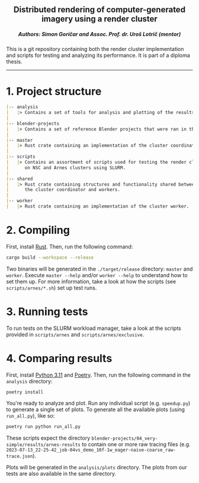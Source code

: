 <div align="center">
  <h2 align="center">Distributed rendering of computer-generated <br>imagery using a render cluster</h2>
  <h5 align="center">Authors: Simon Goričar and Assoc. Prof. dr. Uroš Lotrič (mentor)</h5>
</div>

This is a git repository containing both the render cluster implementation and scripts for 
testing and analyzing its performance.
It is part of a diploma thesis.

---


# 1. Project structure
```markdown
|-- analysis
|   |> Contains a set of tools for analysis and plotting of the results, written in Python.
|
|-- blender-projects
|   |> Contains a set of reference Blender projects that were ran in the performance tests. 
|
|-- master
|   |> Rust crate containing an implementation of the cluster coordinator.
|
|-- scripts
|   |> Contains an assortment of scripts used for testing the render cluster 
|      on NSC and Arnes clusters using SLURM.
|
|-- shared
|   |> Rust crate containing structures and functionality shared between 
|      the cluster coordinator and workers.
|
|-- worker
|   |> Rust crate containing an implementation of the cluster worker.
```


# 2. Compiling
First, install [Rust](https://www.rust-lang.org/learn/get-started). Then, run the following command:
```bash
cargo build --workspace --release
```

Two binaries will be generated in the `./target/release` directory: `master` and `worker`.
Execute `master --help` and/or `worker --help` to understand how to set them up. 
For more information, take a look at how the scripts (see `scripts/arnes/*.sh`) set up test runs.


# 3. Running tests
To run tests on the SLURM workload manager, take a look at the scripts provided in 
`scripts/arnes` and `scripts/arnes/exclusive`.


# 4. Comparing results
First, install [Python 3.11](https://www.python.org/) and [Poetry](https://python-poetry.org/).
Then, run the following command in the `analysis` directory:

```bash
poetry install
```

You're ready to analyze and plot. 
Run any individual script (e.g. `speedup.py`) to generate a single set of plots. 
To generate all the available plots (using `run_all.py`), like so:

```bash
poetry run python run_all.py
```

These scripts expect the directory `blender-projects/04_very-simple/results/arnes-results` to contain
one or more raw tracing files (e.g. `2023-07-13_22-25-42_job-04vs_demo_10f-1w_eager-naive-coarse_raw-trace.json`).

Plots will be generated in the `analysis/plots` directory. 
The plots from our tests are also available in the same directory. 
